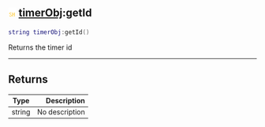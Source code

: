 ## ![shared](.gitbook/assets/shared.png) [timerObj](./readme/timerObj/README.md):getId

```lua
string timerObj:getId()
```

Returns the timer id

------
## Returns

| Type   | Description |
| ------ | ----------: |
| string | No description |

